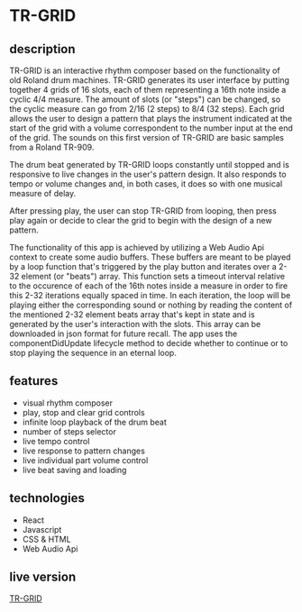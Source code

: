 # TR-GRID

## description

TR-GRID is an interactive rhythm composer based on the functionality of old Roland drum machines. TR-GRID generates its user interface by putting together 4 grids of 16 slots, each of them representing a 16th note inside a cyclic 4/4 measure. The amount of slots (or "steps") can be changed, so the cyclic measure can go from 2/16 (2 steps) to 8/4 (32 steps). Each grid allows the user to design a pattern that plays the instrument indicated at the start of the grid with a volume correspondent to the number input at the end of the grid. The sounds on this first version of TR-GRID are basic samples from a Roland TR-909.

The drum beat generated by TR-GRID loops constantly until stopped and is responsive to live changes in the user's pattern design. It also responds to tempo or volume changes and, in both cases, it does so with one musical measure of delay. 

After pressing play, the user can stop TR-GRID from looping, then press play again or decide to clear the grid to begin with the design of a new pattern.

The functionality of this app is achieved by utilizing a Web Audio Api context to create some audio buffers. These buffers are meant to be played by a loop function that's triggered by the play button and iterates over a 2-32 element (or "beats") array. This function sets a timeout interval relative to the occurence of each of the 16th notes inside a measure in order to fire this 2-32 iterations equally spaced in time. In each iteration, the loop will be playing either the corresponding sound or nothing by reading the content of the mentioned 2-32 element beats array that's kept in state and is generated by the user's interaction with the slots. This array can be downloaded in json format for future recall. The app uses the componentDidUpdate lifecycle method to decide whether to continue or to stop playing the sequence in an eternal loop.

## features

* visual rhythm composer
* play, stop and clear grid controls
* infinite loop playback of the drum beat
* number of steps selector
* live tempo control
* live response to pattern changes
* live individual part volume control
* live beat saving and loading

## technologies

* React
* Javascript
* CSS & HTML
* Web Audio Api

## live version

[TR-GRID](https://tr-grid.netlify.app)
